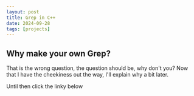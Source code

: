 ```yaml
---
layout: post
title: Grep in C++
date: 2024-09-28
tags: [projects]
---
```


## Why make your own Grep?

That is the wrong question, the question should be, why don't you? Now that I have the cheekiness out the way, I'll explain why a bit later.

Until then click the linky below

<div class="repo-card" data-repo="0xThurling/grep-cpp"></div>
